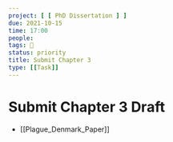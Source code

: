 ```yaml
---
project: [ [ PhD Dissertation ] ]
due: 2021-10-15
time: 17:00
people:
tags: 🧨 
status: priority
title: Submit Chapter 3
type: [[Task]]
---
```


# Submit Chapter 3 Draft

- [[Plague_Denmark_Paper]]
